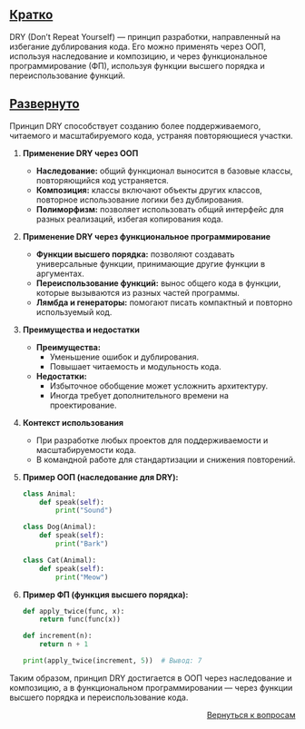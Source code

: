 ## <u>Кратко</u>

DRY (Don’t Repeat Yourself) — принцип разработки, направленный на избегание дублирования кода. Его можно применять через
ООП, используя наследование и композицию, и через функциональное программирование (ФП), используя функции высшего
порядка и переиспользование функций.

## <u>Развернуто</u>

Принцип DRY способствует созданию более поддерживаемого, читаемого и масштабируемого кода, устраняя повторяющиеся
участки.

1. **Применение DRY через ООП**
    - **Наследование:** общий функционал выносится в базовые классы, повторяющийся код устраняется.
    - **Композиция:** классы включают объекты других классов, повторное использование логики без дублирования.
    - **Полиморфизм:** позволяет использовать общий интерфейс для разных реализаций, избегая копирования кода.

2. **Применение DRY через функциональное программирование**
    - **Функции высшего порядка:** позволяют создавать универсальные функции, принимающие другие функции в аргументах.
    - **Переиспользование функций:** вынос общего кода в функции, которые вызываются из разных частей программы.
    - **Лямбда и генераторы:** помогают писать компактный и повторно используемый код.

3. **Преимущества и недостатки**
    - **Преимущества:**
        - Уменьшение ошибок и дублирования.
        - Повышает читаемость и модульность кода.
    - **Недостатки:**
        - Избыточное обобщение может усложнить архитектуру.
        - Иногда требует дополнительного времени на проектирование.

4. **Контекст использования**
    - При разработке любых проектов для поддерживаемости и масштабируемости кода.
    - В командной работе для стандартизации и снижения повторений.

5. **Пример ООП (наследование для DRY):**
    ```python
    class Animal:
        def speak(self):
            print("Sound")

    class Dog(Animal):
        def speak(self):
            print("Bark")

    class Cat(Animal):
        def speak(self):
            print("Meow")
    ```

6. **Пример ФП (функция высшего порядка):**
    ```python
    def apply_twice(func, x):
        return func(func(x))

    def increment(n):
        return n + 1

    print(apply_twice(increment, 5))  # Вывод: 7
    ```

Таким образом, принцип DRY достигается в ООП через наследование и композицию, а в функциональном программировании —
через функции высшего порядка и переиспользование кода.

<div align="right">

[Вернуться к вопросам](../Вопросы.md)

</div>
